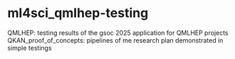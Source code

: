 # ml4sci_qmlhep-testing
QMLHEP: testing results of the gsoc 2025 application for QMLHEP projects 
QKAN_proof_of_concepts: pipelines of me research plan demonstrated in simple testings
